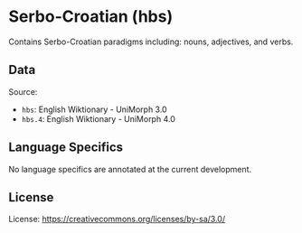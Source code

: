 # Serbo-Croatian (hbs)

Contains Serbo-Croatian paradigms including: nouns, adjectives, and verbs.

## Data

Source:
- `hbs`: English Wiktionary - UniMorph 3.0
- `hbs.4`: English Wiktionary - UniMorph 4.0

## Language Specifics

No language specifics are annotated at the current development.

## License

License: https://creativecommons.org/licenses/by-sa/3.0/
